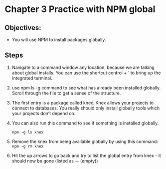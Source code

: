 # Chapter 3 Practice with NPM global

## Objectives:
* You will use NPM to install packages globally.

## Steps

1. Navigate to a command window any location, because we are talking about global installs. You can use the shortcut control + ` to bring up the integrated terminal.

1. use npm ls -g command to see what has already been installed globally. Scroll through the file to get a sense of the structure.

1. The first entry is a package called knex. Knex allows your projects to connect to databases. You really should only install globally tools which your projects don’t depend on.  

1. You can also run this command to see if something is installed globally.

    ``` npm -g ls knex ```

1. Remove the knex from being available globally by using this command:
    ``` npm -g rm knex ```

1. Hit the up arrows to go back and try to list the global entry from knex - it should now be gone (listed as -- (empty))


